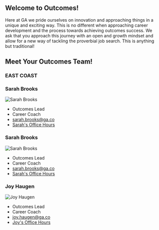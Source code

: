 ## Welcome to Outcomes! 

Here at GA we pride ourselves on innovation and approaching things in a unique and exciting way. This is no different when approaching career development and the process towards achieving outcomes success. We ask that you approach this journey with an open and growth mindset and allow for a new way of tackling the proverbial job search. This is anything but traditional!

## Meet Your Outcomes Team!

### EAST COAST
### Sarah Brooks
![Sarah Brooks](/assets/sarahbrooks.jpg)
- Outcomes Lead
- Career Coach
- [sarah.brooks@ga.co](mailto:sarah.brooks@ga.co)
- [Sarah's Office Hours](https://calendar.google.com/calendar/selfsched?sstoken=UU51a0hzZWhMYWEzfGRlZmF1bHR8OTdmMmNjZTAxMmY2ZTliNzlkMjY1MmExZWE0ZTZiYTY)

### Sarah Brooks
![Sarah Brooks](/assets/sarahbrooks.jpg)
- Outcomes Lead
- Career Coach
- [sarah.brooks@ga.co](mailto:sarah.brooks@ga.co)
- [Sarah's Office Hours](https://calendar.google.com/calendar/selfsched?sstoken=UU51a0hzZWhMYWEzfGRlZmF1bHR8OTdmMmNjZTAxMmY2ZTliNzlkMjY1MmExZWE0ZTZiYTY)





### Joy Haugen
![Joy Haugen](/assets/joyhaugen.png)
- Outcomes Lead
- Career Coach
- [joy.haugen@ga.co](mailto:joy.haugen)
- [Joy's Office Hours](https://calendar.google.com/calendar/selfsched?sstoken=UUhjY1U5MFVhS1YzfGRlZmF1bHR8YzI3Yzc5YjBjMzBkYTBhZTY1MDFlY2U1ZjQwZWNmYmI)




